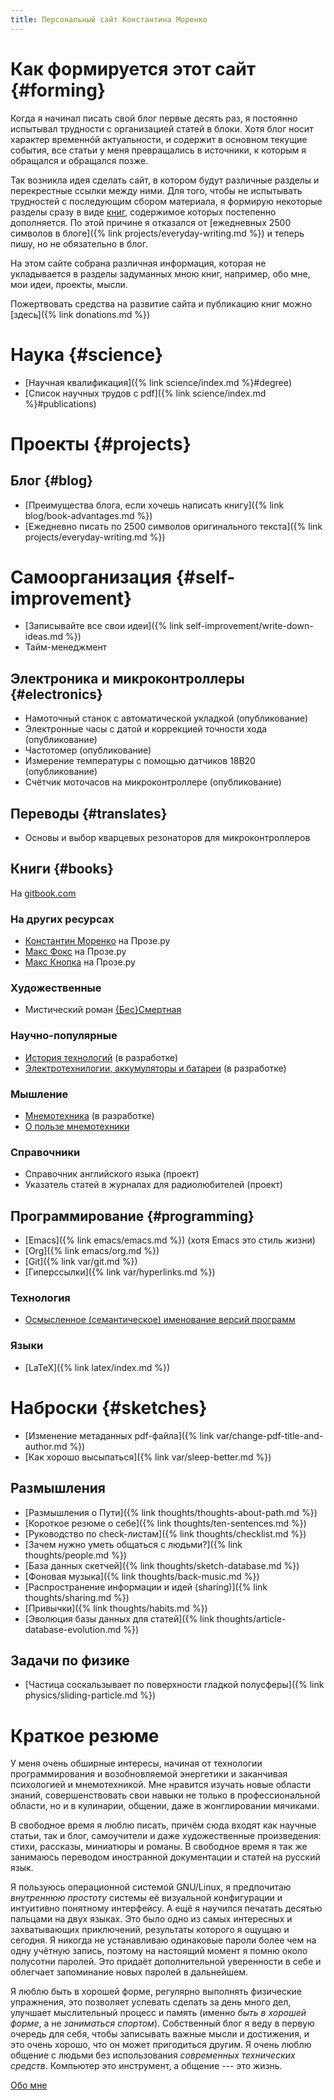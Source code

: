 ```yaml
---
title: Персональный сайт Константина Моренко
---
```


# Как формируется этот сайт {#forming}

Когда я начинал писать свой блог первые десять раз, я постоянно
испытывал трудности с организацией статей в блоки.  Хотя блог носит
характер временнóй актуальности, и содержит в основном текущие
события, все статьи у меня превращались в источники, к которым я
обращался и обращался позже.

Так возникла идея сделать сайт, в котором будут различные разделы и
перекрестные ссылки между ними.  Для того, чтобы не испытывать
трудностей с последующим сбором материала, я формирую некоторые
разделы сразу в виде [книг](#books), содержимое которых постепенно
дополняется.  По этой причине я отказался от [ежедневных 2500 символов
в блоге]({% link projects/everyday-writing.md %}) и теперь пишу, но не
обязательно в блог.

На этом сайте собрана различная информация, которая не укладывается в
разделы задуманных мною книг, например, обо мне, мои идеи, проекты,
мысли.

Пожертвовать средства на развитие сайта и публикацию книг
можно [здесь]({% link donations.md %})

# Наука {#science}

- [Научная квалификация]({% link science/index.md %}#degree)
- [Список научных трудов с pdf]({% link science/index.md %}#publications)

# Проекты {#projects}

## Блог {#blog}

- [Преимущества блога, если хочешь написать книгу]({% link blog/book-advantages.md %})
- [Ежедневно писать по 2500 символов оригинального текста]({% link projects/everyday-writing.md %})

# Самоорганизация {#self-improvement}

- [Записывайте все свои идеи]({% link self-improvement/write-down-ideas.md %})
- Тайм-менеджмент

## Электроника и микроконтроллеры {#electronics}

- Намоточный станок с автоматической укладкой (опубликование)
- Электронные часы с датой и коррекцией точности хода (опубликование)
- Частотомер (опубликование)
- Измерение температуры с помощью датчиков 18B20 (опубликование)
- Счётчик моточасов на микроконтроллере (опубликование)

## Переводы {#translates}

- Основы и выбор кварцевых резонаторов для микроконтроллеров

## Книги {#books}

На [gitbook.com](https://www.gitbook.com/@konstantin-morenko)

### На других ресурсах

- [Константин Моренко](http://www.proza.ru/avtor/kmoren) на Прозе.ру
- [Макс Фокс](http://www.proza.ru/avtor/maxfox) на Прозе.ру
- [Макс Кнопка](http://www.proza.ru/avtor/maxknopka) на Прозе.ру

### Художественные

- Мистический роман [{Бес}Смертная](https://ridero.ru/books/bes_smertnaya/)

### Научно-популярные

- [История технологий](https://www.gitbook.com/read/book/konstantin-morenko/istoriya-tehnologii) (в разработке)
- [Электротехнилогии, аккумуляторы и батареи](battery-info.ru) (в разработке)

### Мышление

- [Мнемотехника](https://www.gitbook.com/read/book/konstantin-morenko/mnemotehnika) (в разработке)
- [О пользе мнемотехники](https://konstantin-morenko.gitbooks.io/mnemonics/content/why.html)

### Справочники

- Справочник английского языка (проект)
- Указатель статей в журналах для радиолюбителей (проект)

## Программирование {#programming}

- [Emacs]({% link emacs/emacs.md %}) (хотя Emacs это стиль жизни)
- [Org]({% link emacs/org.md %})
- [Git]({% link var/git.md %})
- [Гиперссылки]({% link var/hyperlinks.md %})

### Технология

- [Осмысленное (семантическое) именование версий программ](http://semver.org/lang/ru/)

### Языки

- [LaTeX]({% link latex/index.md %})

# Наброски {#sketches}

- [Изменение метаданных pdf-файла]({% link var/change-pdf-title-and-author.md %})
- [Как хорошо высыпаться]({% link var/sleep-better.md %})

## Размышления

- [Размышления о Пути]({% link thoughts/thoughts-about-path.md %})
- [Короткое резюме о себе]({% link thoughts/ten-sentences.md %})
- [Руководство по check-листам]({% link thoughts/checklist.md %})
- [Зачем нужно уметь общаться с людьми?]({% link thoughts/people.md %})
- [База данных скетчей]({% link thoughts/sketch-database.md %})
- [Фоновая музыка]({% link thoughts/back-music.md %})
- [Распространение информации и идей (sharing)]({% link thoughts/sharing.md %})
- [Привычки]({% link thoughts/habits.md %})
- [Эволюция базы данных для статей]({% link thoughts/article-database-evolution.md %})

## Задачи по физике

- [Частица соскальзывает по поверхности гладкой полусферы]({% link physics/sliding-particle.md %})

# Краткое резюме

У меня очень обширные интересы, начиная от технологии программирования
и возобновляемой энергетики и заканчивая психологией и мнемотехникой.
Мне нравится изучать новые области знаний, совершенствовать свои
навыки не только в профессиональной области, но и в кулинарии,
общении, даже в жонглировании мячиками.

В свободное время я люблю писать, причём сюда входят как научные
статьи, так и блог, самоучители и даже художественные произведения:
стихи, рассказы, миниатюры и романы.  В свободное время я так же
занимаюсь переводом иностранной документации и статей на русский язык.

Я пользуюсь операционной системой GNU/Linux, я предпочитаю *внутреннюю
простоту* системы её визуальной конфигурации и интуитивно понятному
интерфейсу.  А ещё я научился печатать десятью пальцами на двух
языках.  Это было одно из самых интересных и захватывающих
приключений, результаты которого я ощущаю и сегодня.  Я никогда не
устанавливаю одинаковые пароли более чем на одну учётную запись,
поэтому на настоящий момент я помню около полусотни паролей.  Это
придаёт дополнительной уверенности в себе и облегчает запоминание
новых паролей в дальнейшем.

Я люблю быть в хорошей форме, регулярно выполнять физические
упражнения, это позволяет успевать сделать за день много дел, улучшает
мыслительный процесс и память (именно *быть в хорошей форме*, а не
*заниматься спортом*).  Собственный блог я веду в первую очередь для
себя, чтобы записывать важные мысли и достижения, и это очень хорошо,
что он может пригодиться другим.  Я очень люблю общение с людьми без
использования *современных технических средств*.  Компьютер это
инструмент, а общение --- это жизнь.

[Обо мне](resume.md)
